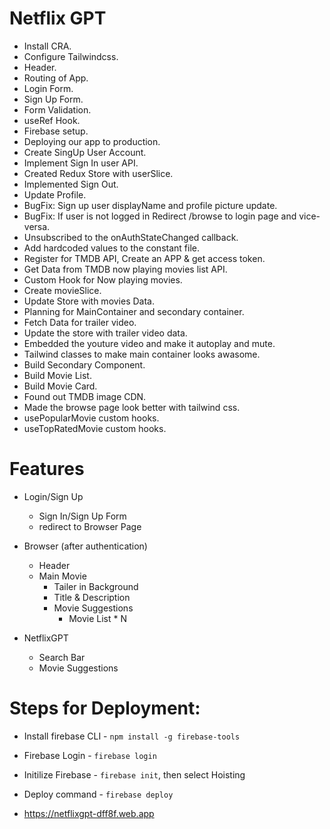 # Netflix GPT

- Install CRA.
- Configure Tailwindcss.
- Header.
- Routing of App.
- Login Form.
- Sign Up Form.
- Form Validation.
- useRef Hook.
- Firebase setup.
- Deploying our app to production.
- Create SingUp User Account.
- Implement Sign In user API.
- Created Redux Store with userSlice.
- Implemented Sign Out.
- Update Profile.
- BugFix: Sign up user displayName and profile picture update.
- BugFix: If user is not logged in Redirect /browse to login page and vice-versa.
- Unsubscribed to the onAuthStateChanged callback.
- Add hardcoded values to the constant file.
- Register for TMDB API, Create an APP & get access token.
- Get Data from TMDB now playing movies list API.
- Custom Hook for Now playing movies.
- Create movieSlice.
- Update Store with movies Data.
- Planning for MainContainer and secondary container.
- Fetch Data for trailer video.
- Update the store with trailer video data.
- Embedded the youture video and make it autoplay and mute.
- Tailwind classes to make main container looks awasome.
- Build Secondary Component.
- Build Movie List.
- Build Movie Card.
- Found out TMDB image CDN.
- Made the browse page look better with tailwind css.
- usePopularMovie custom hooks.
- useTopRatedMovie custom hooks.

# Features

- Login/Sign Up
  - Sign In/Sign Up Form
  - redirect to Browser Page
- Browser (after authentication)

  - Header
  - Main Movie
    - Tailer in Background
    - Title & Description
    - Movie Suggestions
      - Movie List \* N

- NetflixGPT
  - Search Bar
  - Movie Suggestions

# Steps for Deployment:

- Install firebase CLI - `npm install -g firebase-tools`
- Firebase Login - `firebase login`
- Initilize Firebase - `firebase init`, then select Hoisting
- Deploy command - `firebase deploy`

- https://netflixgpt-dff8f.web.app
